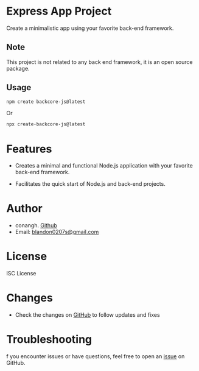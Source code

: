 # Express App Project

Create a minimalistic app using your favorite back-end framework.

## Note

This project is not related to any back end framework, it is an open source package.

## Usage

```bash
npm create backcore-js@latest
```
Or
```bash
npx create-backcore-js@latest
```

# Features

- Creates a minimal and functional Node.js application with your favorite back-end framework.

- Facilitates the quick start of Node.js and back-end projects.

# Author

- conangh. [Github](https://github.com/ConanGH-S/)
- Email: blandon0207s@gmail.com


# License
ISC License

# Changes
- Check the changes on [GitHub](https://github.com/ConanGH-S/backcore-js) to follow updates and fixes

# Troubleshooting
f you encounter issues or have questions, feel free to open an [issue](https://github.com/ConanGH-S/backcore-js/issues) on GitHub.